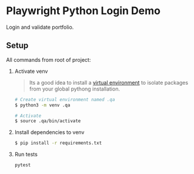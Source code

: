 # Playwright Python Login Demo
Login and validate portfolio.

## Setup
All commands from root of project:
1. Activate venv
    > Its a good idea to install a [virtual environment](https://packaging.python.org/guides/installing-using-pip-and-virtual-environments/) to isolate packages from your global pythong installation.

    ```bash
    # Create virtual environment named .qa
    $ python3 -m venv .qa
    
    # Activate
    $ source .qa/bin/activate
    ```

1. Install dependencies to venv
    ```bash
    $ pip install -r requirements.txt
    ```
1. Run tests

    ```bash
    pytest

    ```
